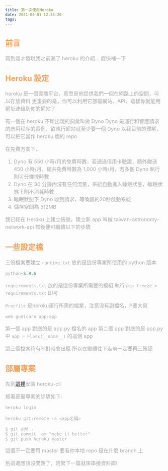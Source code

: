 ```yaml
---
title: 第一次使用Heroku
date: 2021-08-01 12:34:20
tags:
---
```


<font size="3" color="#aaa">

## <font color="#f4a261">前言</font>

寫到這才發現我之前漏了 heroku 的介紹...
趕快補一下


## <font color="#f4a261">Heroku 設定</font>

heroku 是一個雲端平台，意思是他提供我們一個在網路上的空間，可以存放資料
更重要的是，你可以利用它部屬網站、API，這樣你就能用網址連線到你的網站了

有一個在 heroku 不斷出現的詞彙叫做 Dyno
Dyno 是運行和響應請求的應用程序的實例，欲執行網站就至少要一個 Dyno
以我目前的理解，可以把它當作 heroku 版的 repo

在免費方案下，
1. Dyno 有 550 小時/月的免費時數，若通過信用卡驗證，額外贈送 450 小時/月，總共免費時數為 1,000 小時/月，若多個 Dyno 執行則可分攤掉時數
2. Dyno 在 30 分鐘內沒有任何流量，系統自動進入睡眠狀態，睡眠狀態下則不消耗時數
3. 睡眠狀態下 Dyno 收到請求，等喚醒約20秒啟動系統
4. 儲存空間為 512MB

我已經在 Heroku 上建立帳號，建立新 app 叫做 taiwan-astronomy-network-api
然後便可繼續以下的步驟

## <font color="#f4a261">一些設定檔</font>

三份檔案要建立
`runtime.txt` 放的是這份專案所使用的 python 版本
```python
python-3.9.6
```
`requirements.txt` 放的是這份專案所需要的模組
執行 `pip freeze > requirements.txt` 即可

`Procfile` 是heroku運行所需的檔案，注意沒有副檔名，P要大寫
```python
web gunicorn app:app
```
第一個 app 對應的是 app.py 檔名的 app 
第二個 app 對應的是 app.py 中 `app = Flask(__name__)` 的這個 app

這三個檔案稍有不對就會出錯
所以在繼續往下走前一定要再三確認

## <font color="#f4a261">部屬專案</font>

先到[這裡](https://devcenter.heroku.com/articles/heroku-cli)安裝 heroku-cli

接著部屬專案的步驟如下:

`heroku login`

`heroku git:remote -a <app名稱>`

```
$ git add .
$ git commit -am "make it better"
$ git push heroku master
```
這邊不一定要用 master 要看你本地 repo 是在什麼 branch 上

到這邊應該沒問題了，趕緊下一篇就來串接資料庫!
